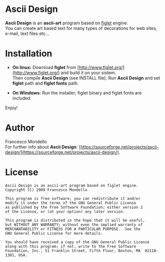 # Ascii Design

**Ascii Design** is an **ascii-art** program based on [figlet](http://www.figlet.org/) engine.  
You can create art based text for many types of decorations for web sites,  
e-mail, text files etc...

# Installation

* **On linux:**
  Download **figlet** from [http://www.figlet.org/](http://www.figlet.org/) and build it on your sistem.  
  Then compile **Ascii Design** (see INSTALL file). Run **Ascii Design** and set **figlet** path and **figlet fonts** path.  

* **On Windows:**
  Run the installer; figlet binary and figlet fonts are included.  

Enjoy!  

# Author

Francesco Mondello  
For further info about **Ascii Design**: [https://sourceforge.net/projects/ascii-design/](https://sourceforge.net/projects/ascii-design/).  

# License

    Ascii Design is an ascii-art program based on figlet engine.
    Copyright (C) 2009 Francesco Mondello
    
    This program is free software; you can redistribute it and/or
    modify it under the terms of the GNU General Public License
    as published by the Free Software Foundation; either version 2
    of the License, or (at your option) any later version.
    
    This program is distributed in the hope that it will be useful,
    but WITHOUT ANY WARRANTY; without even the implied warranty of
    MERCHANTABILITY or FITNESS FOR A PARTICULAR PURPOSE.  See the
    GNU General Public License for more details.
    
    You should have received a copy of the GNU General Public License
    along with this program; if not, write to the Free Software
    Foundation, Inc., 51 Franklin Street, Fifth Floor, Boston, MA  02110-1301, USA.
